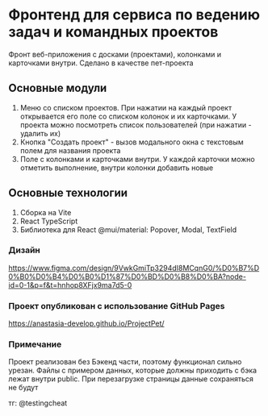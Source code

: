 # Фронтенд для сервиса по ведению задач и командных проектов

Фронт веб-приложения с досками (проектами), колонками и карточками внутри. Сделано в качестве пет-проекта

## Основные модули

1. Меню со списком проектов. При нажатии на каждый проект открывается его поле со списком колонок и их карточками. У проекта можно посмотреть список пользователей (при нажатии - удалить их)
2. Кнопка "Создать проект" - вызов модального окна с текстовым полем для названия проекта
3. Поле с колонками и карточками внутри. У каждой карточки можно отметить выполнение, внутри колонки добавить новые

## Основные технологии

1. Сборка на Vite
2. React TypeScript
3. Библиотека для React @mui/material: Popover, Modal, TextField

### Дизайн

https://www.figma.com/design/9VwkGmiTp3294dI8MCqnG0/%D0%B7%D0%B0%D0%B4%D0%B0%D1%87%D0%BD%D0%B8%D0%BA?node-id=0-1&p=f&t=hnhop8XFjx9ma7d5-0

### Проект опубликован с использование GitHub Pages

https://anastasia-develop.github.io/ProjectPet/

### Примечание

Проект реализован без Бэкенд части, поэтому функционал сильно урезан. Файлы с примером данных, которые должны приходить с бэка лежат внутри public. При перезагрузке страницы данные сохраняться не будут

тг:
@testingcheat